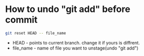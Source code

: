# How to undo "git add" before commit

```bash
git reset HEAD -- file_name
```

- HEAD - points to current branch. change it if yours is diffrent.
- file_name - name of file you want to unstage(undo "git add")
